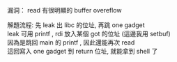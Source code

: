 漏洞：
	read 有很明顯的 buffer overeflow <br>

解題流程:
	先 leak 出 libc 的位址, 再跳 one gadget <br>
	leak 可用 printf , rdi 放入某個 got 的位址 (這邊我用 setbuf) <br>
	因為是跳回 main 的 printf , 因此還能再次 read <br>
	這回寫入 one gadget 到 return 位址, 就能拿到 shell 了 <br>